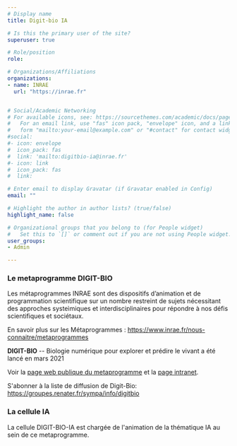 ```yaml
---
# Display name
title: Digit-bio IA

# Is this the primary user of the site?
superuser: true

# Role/position
role: 

# Organizations/Affiliations
organizations:
- name: INRAE
  url: "https://inrae.fr"


# Social/Academic Networking
# For available icons, see: https://sourcethemes.com/academic/docs/page-builder/#icons
#   For an email link, use "fas" icon pack, "envelope" icon, and a link in the
#   form "mailto:your-email@example.com" or "#contact" for contact widget.
#social:
#- icon: envelope
#  icon_pack: fas
#  link: 'mailto:digitbio-ia@inrae.fr'
#- icon: link
#  icon_pack: fas
#  link: 

# Enter email to display Gravatar (if Gravatar enabled in Config)
email: ""

# Highlight the author in author lists? (true/false)
highlight_name: false

# Organizational groups that you belong to (for People widget)
#   Set this to `[]` or comment out if you are not using People widget.
user_groups:
- Admin

---
```



### Le metaprogramme DIGIT-BIO

Les métaprogrammes INRAE sont des dispositifs d’animation et de
programmation scientifique sur un nombre restreint de sujets
nécessitant des approches systeìmiques et interdisciplinaires pour
répondre à nos défis scientifiques et sociétaux.

En savoir plus sur les Métaprogrammes : https://www.inrae.fr/nous-connaitre/metaprogrammes

**DIGIT-BIO** -- Biologie numérique pour explorer et prédire le vivant a été lancé en mars 2021

Voir la <a href="https://www.inrae.fr/en/about-us/metaprogrammes#digitbio">page web publique du metaprogramme</a> et la <a href="https://intranet.inrae.fr/metaprogrammes/Les-differents-MP/Les-MP-lances-depuis-2019/DIGIT-BIO">page intranet</a>.

S'abonner à la liste de diffusion de Digit-Bio: https://groupes.renater.fr/sympa/info/digitbio

### La cellule IA 

La cellule DIGIT-BIO-IA est chargée de l'animation de la thématique IA au sein de
ce metaprogramme.

